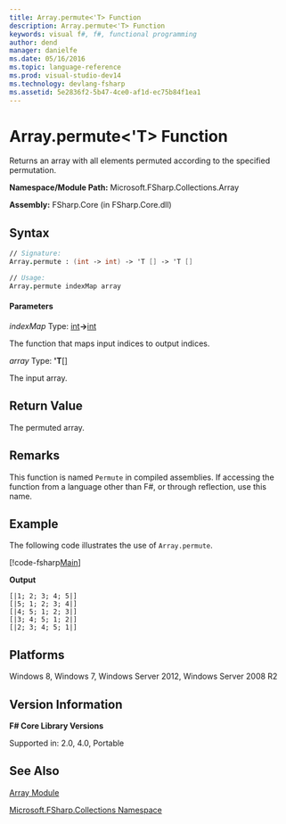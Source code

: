 ```yaml
---
title: Array.permute<'T> Function
description: Array.permute<'T> Function
keywords: visual f#, f#, functional programming
author: dend
manager: danielfe
ms.date: 05/16/2016
ms.topic: language-reference
ms.prod: visual-studio-dev14
ms.technology: devlang-fsharp
ms.assetid: 5e2836f2-5b47-4ce0-af1d-ec75b84f1ea1 
---
```


# Array.permute<'T> Function

Returns an array with all elements permuted according to the specified permutation.

**Namespace/Module Path:** Microsoft.FSharp.Collections.Array

**Assembly:** FSharp.Core (in FSharp.Core.dll)


## Syntax

```fsharp
// Signature:
Array.permute : (int -> int) -> 'T [] -> 'T []

// Usage:
Array.permute indexMap array
```

#### Parameters
*indexMap*
Type: [int](https://msdn.microsoft.com/library/025d5455-3622-4ea5-9573-3ecbd4ee1375)**-&gt;**[int](https://msdn.microsoft.com/library/025d5455-3622-4ea5-9573-3ecbd4ee1375)


The function that maps input indices to output indices.


*array*
Type: **'T**[[]](https://msdn.microsoft.com/library/def20292-9aae-4596-9275-b94e594f8493)


The input array.

## Return Value

The permuted array.

## Remarks
This function is named `Permute` in compiled assemblies. If accessing the function from a language other than F#, or through reflection, use this name.

## Example

The following code illustrates the use of `Array.permute`.

[!code-fsharp[Main](~/samples/snippets/fsharp/arrays/snippet34.fs)]

**Output**

```
[|1; 2; 3; 4; 5|]
[|5; 1; 2; 3; 4|]
[|4; 5; 1; 2; 3|]
[|3; 4; 5; 1; 2|]
[|2; 3; 4; 5; 1|]
```

## Platforms
Windows 8, Windows 7, Windows Server 2012, Windows Server 2008 R2

## Version Information
**F# Core Library Versions**

Supported in: 2.0, 4.0, Portable

## See Also
[Array Module](index.md)

[Microsoft.FSharp.Collections Namespace](../Microsoft.FSharp.Collections-Namespace.md)